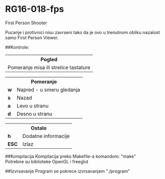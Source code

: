# RG16-018-fps
First Person Shooter

Pucanje i protivnici nisu zavrseni tako da je ovo u trenutnom obliku nazalost samo First Person Viewer. </br>

##Kontrole:
<table>
  <tr>
    <th> Pogled </th>
  </tr>
  <tr>
    <td> Pomeranje misa ili strelice tastature </td>
  </tr>
</table>

<table>
  <tr>
    <th colspan="2"> Pomeranje </th>
  </tr>
  <tr>
    <td> <b>w</b> </td> <td> Napred - u smeru gledanja </td>
  </tr>
  <tr>
    <td> <b>s</b> </td> <td> Nazad </td>
  </tr>	
  <tr>
    <td> <b>a</b> </td> <td> Levo u stranu </td>
  </tr>
  <tr>
    <td> <b>d</b> </td> <td> Desno u stranu </td>
  </tr>
</table>

<table>
  <tr>
    <th colspan="2"> Ostalo </th>
  </tr>
  <tr>
    <td> <b>h</b> </td> <td> Dodatne informacije </td>
  </tr>
  <tr>
    <td> <b>ESC</b> </td> <td> Izlaz </td>
  </tr>
</table>

##Kompilacija
Kompilacija preko Makefile-a komandom: "make"<br/>
Potrebne su biblioteke OpenGL i freeglut

##Izvrsavanje
Program se pokrece izvrsavanjem "./program"
